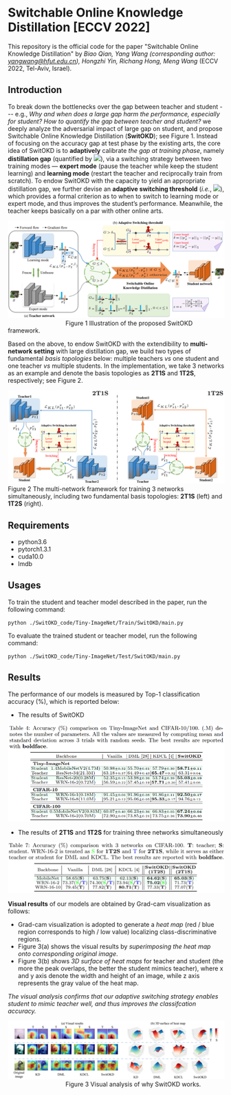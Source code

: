 # Switchable Online Knowledge Distillation [ECCV 2022]
This repository is the official code for the paper "Switchable Online Knowledge Distillation" by *Biao Qian, Yang Wang (corresponding author: yangwang@hfut.edu.cn), Hongzhi Yin, Richang Hong, Meng Wang* (ECCV 2022, Tel-Aviv, Israel).

## Introduction
To break down the bottlenecks over the gap between teacher and student --- e.g., *Why and when does a large gap harm the performance, especially for student? How to quantify the gap between teacher and student?* we deeply analyze the adversarial impact of large gap on student, and propose Switchable Online Knowledge Distillation (**SwitOKD**); see Figure 1. Instead of focusing on the accuracy gap at test phase by the existing arts, the core idea of SwitOKD is to **adaptively** calibrate *the gap at training phase*, namely **distillation gap** (quantified by ![](http://latex.codecogs.com/svg.latex?G=||p_s^{\tau}-p_t^{\tau}||_1)), via a switching strategy between two training modes — **expert mode** (pause the teacher while keep the student learning) and **learning mode** (restart the teacher and reciprocally train from scratch). To endow SwitOKD with the capacity to yield an appropriate distillation gap, we further devise an **adaptive switching threshold** (*i.e.*, ![](http://latex.codecogs.com/svg.latex?\delta=||p_s^{\tau}-y||_1-e^{-\frac{||p_t^{\tau}-y||_1}{||p_s^{\tau}-y||_1+||p_t^{\tau}-y||_1}}||p_t^{\tau}-y||_1)), which provides a formal criterion as to when to switch to learning mode or expert mode, and thus improves the student’s performance. Meanwhile, the teacher keeps basically on a par with other online arts.



![overview](https://github.com/hfutqian/SwitOKD/blob/main/images/overview.png)
&nbsp;&nbsp;&nbsp;&nbsp;&nbsp;&nbsp;&nbsp;&nbsp;&nbsp;&nbsp;&nbsp;&nbsp;&nbsp;&nbsp;&nbsp;&nbsp;&nbsp;&nbsp;&nbsp;&nbsp;&nbsp;&nbsp;&nbsp;&nbsp;&nbsp;&nbsp;&nbsp;&nbsp;&nbsp;&nbsp;&nbsp;&nbsp;&nbsp; Figure 1 Illustration of the proposed SwitOKD framework.


Based on the above, to endow SwitOKD with the extendibility to **multi-network setting** with large distillation gap, we build two types of fundamental *basis topologies* below: multiple teachers *vs* one student and one teacher *vs* multiple students. In the implementation, we take 3 networks as an example and denote the basis topologies as **2T1S** and **1T2S**, respectively; see Figure 2.

![multi-net](https://github.com/hfutqian/SwitOKD/blob/main/images/multi-net.png)
Figure 2 The multi-network framework for training 3 networks simultaneously, including two fundamental basis topologies: **2T1S** (left) and **1T2S** (right).


## Requirements
* python3.6
* pytorch1.3.1
* cuda10.0
* lmdb

## Usages


To train the student and teacher model described in the paper, run the following command:
```
python ./SwitOKD_code/Tiny-ImageNet/Train/SwitOKD/main.py
```

To evaluate the trained student or teacher model, run the following command:
```
python ./SwitOKD_code/Tiny-ImageNet/Test/SwitOKD/main.py
```


## Results

The performance of our models is measured by Top-1 classification accuracy (%), which is reported below:
* The results of SwitOKD

![results_table4](https://github.com/hfutqian/SwitOKD/blob/main/images/results_table4.png)



* The results of **2T1S** and **1T2S** for training three networks simultaneously

![results_table7](https://github.com/hfutqian/SwitOKD/blob/main/images/results_table7.png)


**Visual results** of our models are obtained by Grad-cam visualization as follows:
* Grad-cam visualization is adopted to generate a *heat map* (red / blue region corresponds to high / low value) localizing class-discriminative regions. 
* Figure 3(a) shows the visual results by *superimposing the heat map onto corresponding original image*. 
* Figure 3(b) shows *3D surface of heat maps* for teacher and student (the more the peak overlaps, the better the student mimics teacher), where x and y axis denote the width and height of an image, while z axis represents the gray value of the heat map.

*The visual analysis confirms that our adaptive switching strategy enables student to mimic teacher well, and thus improves the classifcation accuracy.*

![visual_results](https://github.com/hfutqian/SwitOKD/blob/main/images/visual_results.png)
&nbsp;&nbsp;&nbsp;&nbsp;&nbsp;&nbsp;&nbsp;&nbsp;&nbsp;&nbsp;&nbsp;&nbsp;&nbsp;&nbsp;&nbsp;&nbsp;&nbsp;&nbsp;&nbsp;&nbsp;&nbsp;&nbsp;&nbsp;&nbsp;&nbsp;&nbsp;&nbsp;&nbsp;&nbsp;&nbsp;&nbsp;&nbsp;&nbsp; Figure 3 Visual analysis of why SwitOKD works.














